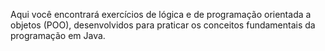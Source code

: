 Aqui você encontrará exercícios de lógica e de programação orientada a objetos (POO), desenvolvidos para praticar os conceitos fundamentais da programação em Java.